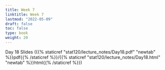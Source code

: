 ```yaml
---
title: Week 7 
linktitle: Week 7
lastmod: "2022-05-09"
draft: false  
toc: false  
type: book  
weight: 20
---
```



Day 18 Slides ({{% staticref "stat120/lecture_notes/Day18.pdf" "newtab" %}}pdf{{% /staticref %}}/{{% staticref "stat120/lecture_notes/Day18.html" "newtab" %}}html{{% /staticref %}})
